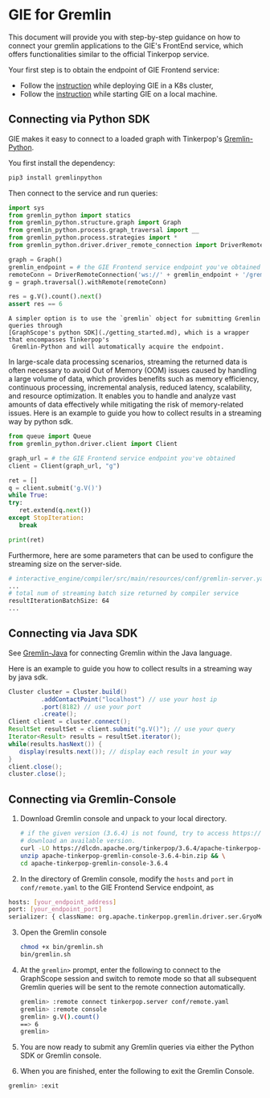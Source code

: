 # GIE for Gremlin
This document will provide you with step-by-step guidance on how to connect your gremlin applications to the GIE's
FrontEnd service, which offers functionalities similar to the official Tinkerpop service.

Your first step is to obtain the endpoint of GIE Frontend service:
- Follow the [instruction](../deployment.md#deploy-your-first-gie-service) while deploying GIE in a K8s cluster,
- Follow the [instruction](../dev_and_test.md#manually-start-the-gie-services) while starting GIE on a local machine.

## Connecting via Python SDK

GIE makes it easy to connect to a loaded graph with Tinkerpop's [Gremlin-Python](https://pypi.org/project/gremlinpython/).

You first install the dependency:
```bash
pip3 install gremlinpython
```

Then connect to the service and run queries:

   ```Python
   import sys
   from gremlin_python import statics
   from gremlin_python.structure.graph import Graph
   from gremlin_python.process.graph_traversal import __
   from gremlin_python.process.strategies import *
   from gremlin_python.driver.driver_remote_connection import DriverRemoteConnection

   graph = Graph()
   gremlin_endpoint = # the GIE Frontend service endpoint you've obtained
   remoteConn = DriverRemoteConnection('ws://' + gremlin_endpoint + '/gremlin','g')
   g = graph.traversal().withRemote(remoteConn)

   res = g.V().count().next()
   assert res == 6
   ```

````{hint}
A simpler option is to use the `gremlin` object for submitting Gremlin queries through
[GraphScope's python SDK](./getting_started.md), which is a wrapper that encompasses Tinkerpop's
 Gremlin-Python and will automatically acquire the endpoint.
````

In large-scale data processing scenarios, streaming the returned data is often necessary to avoid Out of Memory (OOM) issues caused by handling a large volume of data, which provides benefits such as memory efficiency, continuous processing, incremental analysis, reduced latency, scalability, and resource optimization. It enables you to handle and analyze vast amounts of data effectively while mitigating the risk of memory-related issues. Here is an example to guide you how to collect results in a streaming way by python sdk.
   ```Python
   from queue import Queue
   from gremlin_python.driver.client import Client

   graph_url = # the GIE Frontend service endpoint you've obtained
   client = Client(graph_url, "g")

   ret = []
   q = client.submit('g.V()')
   while True:
   try:
      ret.extend(q.next())
   except StopIteration:
      break

   print(ret)
   ```
Furthermore, here are some parameters that can be used to configure the streaming size on the server-side.
```bash
# interactive_engine/compiler/src/main/resources/conf/gremlin-server.yaml
...
# total num of streaming batch size returned by compiler service
resultIterationBatchSize: 64
...

```

## Connecting via Java SDK
See [Gremlin-Java](https://tinkerpop.apache.org/docs/current/reference/#gremlin-java) for connecting Gremlin
within the Java language.

Here is an example to guide you how to collect results in a streaming way by java sdk.
```java
Cluster cluster = Cluster.build()
         .addContactPoint("localhost") // use your host ip
         .port(8182) // use your port
         .create();
Client client = cluster.connect();
ResultSet resultSet = client.submit("g.V()"); // use your query
Iterator<Result> results = resultSet.iterator();
while(results.hasNext()) {
   display(results.next()); // display each result in your way
}
client.close();
cluster.close();
```

## Connecting via Gremlin-Console
1. Download Gremlin console and unpack to your local directory.
   ```bash
   # if the given version (3.6.4) is not found, try to access https://dlcdn.apache.org to
   # download an available version.
   curl -LO https://dlcdn.apache.org/tinkerpop/3.6.4/apache-tinkerpop-gremlin-console-3.6.4-bin.zip && \
   unzip apache-tinkerpop-gremlin-console-3.6.4-bin.zip && \
   cd apache-tinkerpop-gremlin-console-3.6.4
   ```

2. In the directory of Gremlin console, modify the `hosts` and `port` in `conf/remote.yaml` to the GIE Frontend Service endpoint, as
  ```bash
  hosts: [your_endpoint_address]
  port: [your_endpoint_port]
  serializer: { className: org.apache.tinkerpop.gremlin.driver.ser.GryoMessageSerializerV1d0, config: { serializeResultToString: true }}
  ```

3. Open the Gremlin console
   ```bash
   chmod +x bin/gremlin.sh
   bin/gremlin.sh
   ```

4. At the `gremlin>` prompt, enter the following to connect to the GraphScope session and switch to remote mode so that all
subsequent Gremlin queries will be sent to the remote connection automatically.
   ```bash
   gremlin> :remote connect tinkerpop.server conf/remote.yaml
   gremlin> :remote console
   gremlin> g.V().count()
   ==> 6
   gremlin>
   ```

5. You are now ready to submit any Gremlin queries via either the Python SDK or Gremlin console.

6. When you are finished, enter the following to exit the Gremlin Console.
```bash
gremlin> :exit
```
